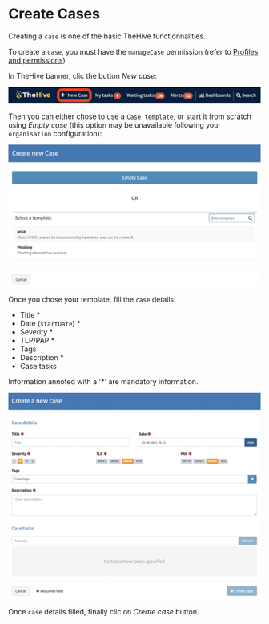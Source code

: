 # Create Cases

Creating a `case` is one of the basic TheHive functionnalities.

To create a `case`, you must have the `manageCase` permission (refer to [Profiles and permissions](../../Administrators/profiles/))

In TheHive banner, clic the button *New case*:

![create case button](./images/create-case-button.png)

Then you can either chose to use a `Case template`, or start it from scratch using *Empty case* (this option may be unavailable following your `organisation` configuration):

![chose your case template](./images/create-case-chose-template.png)

Once you chose your template, fill the `case` details:

- Title *
- Date (`startDate`) *
- Severity *
- TLP/PAP *
- Tags
- Description *
- Case tasks

Information annoted with a '*' are mandatory information. 

![provide case details](./images/create-case-details.png)

Once `case` details filled, finally clic on *Create case* button.